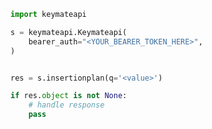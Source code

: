 <!-- Start SDK Example Usage [usage] -->
```python
import keymateapi

s = keymateapi.Keymateapi(
    bearer_auth="<YOUR_BEARER_TOKEN_HERE>",
)


res = s.insertionplan(q='<value>')

if res.object is not None:
    # handle response
    pass

```
<!-- End SDK Example Usage [usage] -->